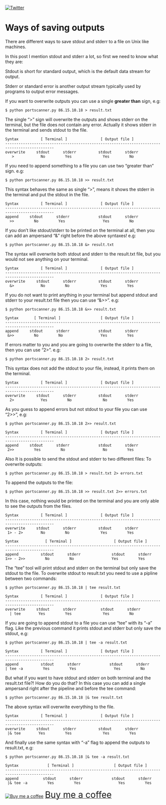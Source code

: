 [![Twitter](https://img.shields.io/twitter/url/https/twitter.com/xbforce.svg?style=social&label=Follow%20%40xbforce)](https://twitter.com/xbforce)


# Ways of saving outputs

There are different ways to save stdout and stderr to a file on Unix like machines.

In this post I mention stdout and stderr a lot, so first we need to know what they are:

Stdout is short for standard output, which is the default data stream for output.

Stderr or standard error is another output stream typically used by programs to output error messages.


If you want to overwrite outputs you can use a single **greater than** sign, e.g:

```
$ python portscanner.py 86.15.10.18 > result.txt
```

The single “>” sign will overwrite the outputs and shows stderr on the terminal, but the file does not contain any error. Actually it shows stderr in the terminal and sends stdout to the file.


```
Syntax          [ Terminal ]               [ Output file ]
-------------------------------------------------------------------------------------------- 
overwrite     stdout      stderr          stdout      stderr
   >            No         Yes              Yes         No
```


If you need to append something to a file you can use two “greater than” sign. e.g:

```
$ python portscanner.py 86.15.10.18 >> result.txt
```

This syntax behaves the same as single “>”, means it shows the stderr in the terminal and put the stdout in the file.


```
Syntax          [ Terminal ]               [ Output file ]
-------------------------------------------------------------------------------------------- 
append     stdout      stderr             stdout      stderr
  >>         No         Yes                 Yes         No
```


If you don’t like stdout/stderr to be printed on the terminal at all, then you can add an ampersand “&” right before the above syntaxes! e.g:

```
$ python portscanner.py 86.15.10.18 &> result.txt
```

The syntax will overwrite both stdout and stderr to the result.txt file, but you would not see anything on your terminal.


```
Syntax          [ Terminal ]               [ Output file ]
-------------------------------------------------------------------------------------------- 
overwrite     stdout      stderr          stdout      stderr
  &>            No         No              Yes         Yes
```


If you do not want to print anything in your terminal but append stdout and stderr to your result.txt file then you can use “&>>”. e.g:
```
$ python portscanner.py 86.15.10.18 &>> result.txt
```


```
Syntax       [ Terminal ]                  [ Output file ]
-------------------------------------------------------------------------------------------- 
append     stdout      stderr             stdout      stderr
 &>>         No         No                 Yes         Yes
```


If errors matter to you and you are going to overwrite the stderr to a file, then you can use “2>”. e.g:

```
$ python portscanner.py 86.15.10.18 2> result.txt
```
This syntax does not add the stdout to your file, instead, it prints them on the terminal.


```
Syntax          [ Terminal ]               [ Output file ]
-------------------------------------------------------------------------------------------- 
overwrite     stdout      stderr          stdout      stderr
  2>            Yes         No              No         Yes
```


As you guess to append errors but not stdout to your file you can use “2>>”, e.g:
```
$ python portscanner.py 86.15.10.18 2>> result.txt
```


```
Syntax          [ Terminal ]               [ Output file ]
-------------------------------------------------------------------------------------------- 
append     stdout      stderr             stdout      stderr
 2>>         Yes         No                 No         Yes
```



Also It is possible to send the stdout and stderr to two different files:
To overwrite outputs:

```
$ python portscanner.py 86.15.10.18 > result.txt 2> errors.txt
```

To append the outputs to the file:

```
$ python portscanner.py 86.15.10.18 >> result.txt 2>> errors.txt
```
In this case, nothing would be printed on the terminal and you are only able to see the outputs from the files.


```
Syntax          [ Terminal ]               [ Output file ]
-------------------------------------------------------------------------------------------- 
overwrite     stdout      stderr          stdout      stderr
 1> - 2>        No         No              Yes         Yes
```


```
Syntax            [ Terminal ]                   [ Output file ]
-------------------------------------------------------------------------------------------- 
append          stdout      stderr              stdout      stderr
1>> - 2>>         No         No                 Yes         Yes
```


The “tee” tool will print stdout and stderr on the terminal but only save the stdout to the file. To overwrite stdout to result.txt you need to use a pipline between two commands:

```
$ python portscanner.py 86.15.10.18 | tee result.txt
```


```
Syntax          [ Terminal ]               [ Output file ]
-------------------------------------------------------------------------------------------- 
overwrite     stdout      stderr           stdout      stderr
  | tee        Yes         Yes              Yes         No
```

If you are going to append stdout to a file you can use “tee” with its “-a” flag. Like the previous command it prints stdout and stderr but only save the stdout, e.g:

```
$ python portscanner.py 86.15.10.18 | tee -a result.txt
```


```
Syntax          [ Terminal ]               [ Output file ]
-------------------------------------------------------------------------------------------- 
append          stdout      stderr             stdout      stderr
| tee -a         Yes         Yes                 Yes         No
```

But what if you want to have stdout and stderr on both terminal and the result.txt file?! How do you do that?
In this case you can add a single ampersand right after the pipeline and before the tee command:


```
$ python portscanner.py 86.15.10.18 |& tee result.txt
```

The above syntax will overwrite everything to the file.


```
Syntax          [ Terminal ]               [ Output file ]
-------------------------------------------------------------------------------------------- 
overwrite     stdout      stderr          stdout      stderr
 |& tee        Yes         Yes              Yes         Yes
```


And finally use the same syntax with “-a” flag to append the outputs to result.txt, e.g:

```
$ python portscanner.py 86.15.10.18 |& tee -a result.txt
```


```
Syntax             [ Terminal ]                  [ Output file ]
-------------------------------------------------------------------------------------------- 
append           stdout      stderr             stdout      stderr
 |& tee -a         Yes         Yes                 Yes         Yes
```


<link href="https://fonts.googleapis.com/css?family=Cookie" rel="stylesheet"><a class="bmc-button" target="_blank" href="https://www.buymeacoffee.com/xbforce"><img src="https://cdn.buymeacoffee.com/buttons/bmc-new-btn-logo.svg" alt="Buy me a coffee"><span style="margin-left:5px;font-size:28px !important;">Buy me a coffee</span></a>

